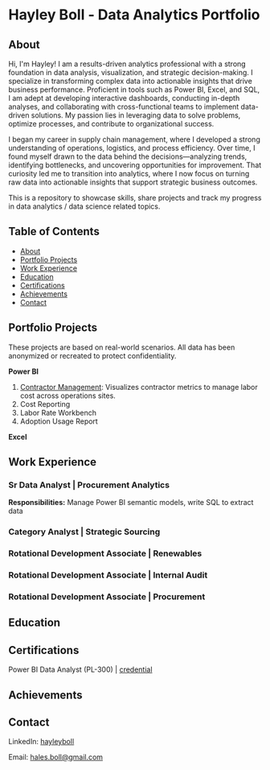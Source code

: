 # Hayley Boll - Data Analytics Portfolio
## About
Hi, I'm Hayley! I am a results-driven analytics professional with a strong foundation in data analysis, visualization, and strategic decision-making. I specialize in transforming complex data into actionable insights that drive business performance. Proficient in tools such as Power BI, Excel, and SQL, I am adept at developing interactive dashboards, conducting in-depth analyses, and collaborating with cross-functional teams to implement data-driven solutions. My passion lies in leveraging data to solve problems, optimize processes, and contribute to organizational success.

​I began my career in supply chain management, where I developed a strong understanding of operations, logistics, and process efficiency. Over time, I found myself drawn to the data behind the decisions—analyzing trends, identifying bottlenecks, and uncovering opportunities for improvement. That curiosity led me to transition into analytics, where I now focus on turning raw data into actionable insights that support strategic business outcomes.

This is a repository to showcase skills, share projects and track my progress in data analytics / data science related topics.

## Table of Contents
  - [About](https://github.com/hayley-boll/Portfolio/blob/main/README.md#about)
  - [Portfolio Projects](https://github.com/hayley-boll/Portfolio/blob/main/README.md#portfolio-projects)
  - [Work Experience](https://github.com/hayley-boll/Portfolio/blob/main/README.md#work-experience)
  - [Education](https://github.com/hayley-boll/Portfolio/blob/main/README.md#education)
  - [Certifications](https://github.com/hayley-boll/Portfolio/blob/main/README.md#certifications)
  - [Achievements](https://github.com/hayley-boll/Portfolio/blob/main/README.md#achievements)
  - [Contact](https://github.com/hayley-boll/Portfolio/blob/main/README.md#contact) 

## Portfolio Projects
These projects are based on real-world scenarios. All data has been anonymized or recreated to protect confidentiality.

**Power BI**
1. [Contractor Management](https://github.com/hayley-boll/Portfolio/blob/main/README.md#contact): Visualizes contractor metrics to manage labor cost across operations sites.
2. Cost Reporting
3. Labor Rate Workbench
4. Adoption Usage Report

**Excel**

## Work Experience
### Sr Data Analyst | Procurement Analytics
  **Responsibilities:** Manage Power BI semantic models, write SQL to extract data

### Category Analyst | Strategic Sourcing
### Rotational Development Associate | Renewables
### Rotational Development Associate | Internal Audit
### Rotational Development Associate | Procurement

## Education
## Certifications 
Power BI Data Analyst (PL-300) | [credential](https://learn.microsoft.com/api/credentials/share/en-us/HayleyBoll-3311/8658F20DEE1090EC?sharingId=930A40816E83E437)
## Achievements
## Contact
LinkedIn: [hayleyboll](www.linkedin.com/in/hayleyboll)

Email: hales.boll@gmail.com


